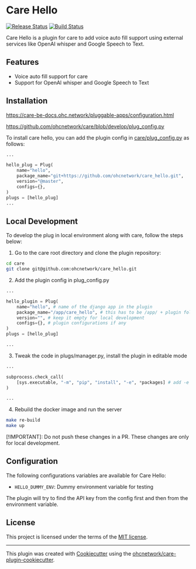 # Care Hello

[![Release Status](https://img.shields.io/pypi/v/care_hello.svg)](https://pypi.python.org/pypi/care_hello)
[![Build Status](https://github.com/ohcnetwork/care_hello/actions/workflows/build.yaml/badge.svg)](https://github.com/ohcnetwork/care_hello/actions/workflows/build.yaml)

Care Hello is a plugin for care to add voice auto fill support using external services like OpenAI whisper and Google Speech to Text.

## Features

- Voice auto fill support for care
- Support for OpenAI whisper and Google Speech to Text

## Installation

https://care-be-docs.ohc.network/pluggable-apps/configuration.html

https://github.com/ohcnetwork/care/blob/develop/plug_config.py

To install care hello, you can add the plugin config in [care/plug_config.py](https://github.com/ohcnetwork/care/blob/develop/plug_config.py) as follows:

```python
...

hello_plug = Plug(
    name="hello",
    package_name="git+https://github.com/ohcnetwork/care_hello.git",
    version="@master",
    configs={},
)
plugs = [hello_plug]
...
```

## Local Development

To develop the plug in local environment along with care, follow the steps below:

1. Go to the care root directory and clone the plugin repository:

```bash
cd care
git clone git@github.com:ohcnetwork/care_hello.git
```

2. Add the plugin config in plug_config.py

```python
...

hello_plugin = Plug(
    name="hello", # name of the django app in the plugin
    package_name="/app/care_hello", # this has to be /app/ + plugin folder name
    version="", # keep it empty for local development
    configs={}, # plugin configurations if any
)
plugs = [hello_plug]

...
```

3. Tweak the code in plugs/manager.py, install the plugin in editable mode

```python
...

subprocess.check_call(
    [sys.executable, "-m", "pip", "install", "-e", *packages] # add -e flag to install in editable mode
)

...
```

4. Rebuild the docker image and run the server

```bash
make re-build
make up
```

[!IMPORTANT]: Do not push these changes in a PR. These changes are only for local development.

## Configuration

The following configurations variables are available for Care Hello:

- `HELLO_DUMMY_ENV`: Dummy environment variable for testing

The plugin will try to find the API key from the config first and then from the environment variable.

## License

This project is licensed under the terms of the [MIT license](LICENSE).

---

This plugin was created with [Cookiecutter](https://github.com/audreyr/cookiecutter) using the [ohcnetwork/care-plugin-cookiecutter](https://github.com/ohcnetwork/care-plugin-cookiecutter).
